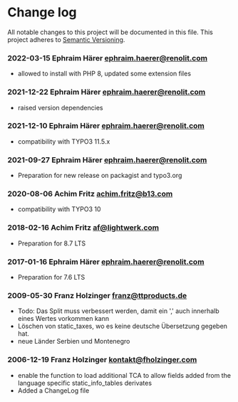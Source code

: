 # Change log

All notable changes to this project will be documented in this file.
This project adheres to [Semantic Versioning](https://semver.org/).

### 2022-03-15  Ephraim Härer  <ephraim.haerer@renolit.com>
- allowed to install with PHP 8, updated some extension files


### 2021-12-22  Ephraim Härer  <ephraim.haerer@renolit.com>
- raised version dependencies


### 2021-12-10 Ephraim Härer <ephraim.haerer@renolit.com>
- compatibility with TYPO3 11.5.x


### 2021-09-27 Ephraim Härer <ephraim.haerer@renolit.com>
- Preparation for new release on packagist and typo3.org


### 2020-08-06 Achim Fritz <achim.fritz@b13.com>
- compatibility with TYPO3 10


### 2018-02-16 Achim Fritz <af@lightwerk.com>
- Preparation for 8.7 LTS


### 2017-01-16 Ephraim Härer <ephraim.haerer@renolit.com>
- Preparation for 7.6 LTS


### 2009-05-30  Franz Holzinger  <franz@ttproducts.de>
- Todo: Das Split muss verbessert werden, damit ein ',' auch innerhalb eines Wertes vorkommen kann
- Löschen von static_taxes, wo es keine deutsche Übersetzung gegeben hat.
- neue Länder Serbien und Montenegro


### 2006-12-19  Franz Holzinger  <kontakt@fholzinger.com>
- enable the function to load additional TCA to allow fields added from the language specific static_info_tables derivates
- Added a ChangeLog file
